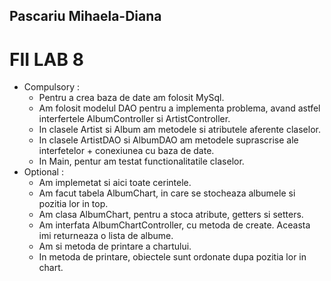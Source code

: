 ## Pascariu Mihaela-Diana
# FII LAB 8
* Compulsory :
    * Pentru a crea baza de date am folosit MySql.
    * Am folosit modelul DAO pentru a implementa problema, avand astfel interfertele AlbumController si ArtistController.
    * In clasele Artist si Album am metodele si atributele aferente claselor.
    * In clasele ArtistDAO si AlbumDAO am metodele suprascrise ale interfetelor + conexiunea cu baza de date.
    * In Main, pentur am testat functionalitatile claselor.
* Optional :
	* Am implemetat si aici toate cerintele.
	* Am facut tabela AlbumChart, in care se stocheaza albumele si pozitia lor in top.
	* Am clasa AlbumChart, pentru a stoca atribute, getters si setters.
	* Am interfata AlbumChartController, cu metoda de create. Aceasta imi returneaza o lista de albume.
	* Am si metoda de printare a chartului.
	* In metoda de printare, obiectele sunt ordonate dupa pozitia lor in chart.